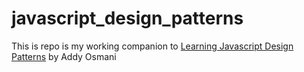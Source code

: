 # javascript_design_patterns

This is repo is my working companion to [Learning Javascript Design Patterns](https://addyosmani.com/resources/essentialjsdesignpatterns/book/) by Addy Osmani
